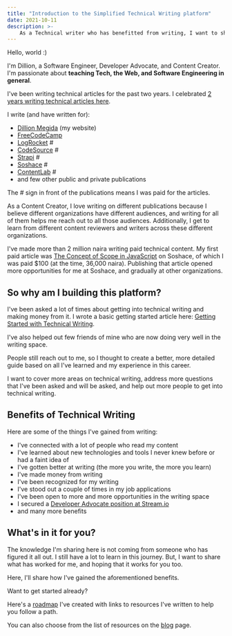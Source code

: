 ```yaml
---
title: "Introduction to the Simplified Technical Writing platform"
date: 2021-10-11
description: >-
    As a Technical writer who has benefitted from writing, I want to share my knowledge and experience with many people who want to get started or get better. I'm using this space to achieve that.
---
```


Hello, world :)

I'm Dillion, a Software Engineer, Developer Advocate, and Content Creator. I'm passionate about **teaching Tech, the Web, and Software Engineering in general**.

I've been writing technical articles for the past two years. I celebrated [2 years writing technical articles here](https://dillionmegida.com/p/2-year-writing-articles/).

I write (and have written for):

- [Dillion Megida](https://dillionmegida.com) (my website)
- [FreeCodeCamp](https://www.freecodecamp.org/news/author/dillionmegida/)
- [LogRocket](https://blog.logrocket.com/author/dillion-megida/) #
- [CodeSource](https://codesource.io/author/dillion/) #
- [Strapi](https://strapi.io/blog/how-to-build-an-ecommerce-application-using-react-mongo-db-strapi-and-socket-io) #
- [Soshace](https://soshace.com/author/dillionmegida/) #
- [ContentLab](https://contentlab.io/) #
- and few other public and private publications

The # sign in front of the publications means I was paid for the articles.

As a Content Creator, I love writing on different publications because I believe different organizations have different audiences, and writing for all of them helps me reach out to all those audiences. Additionally, I get to learn from different content reviewers and writers across these different organizations.

I've made more than 2 million naira writing paid technical content. My first paid article was [The Concept of Scope in JavaScript](https://soshace.com/the-concept-of-scope-in-javascript/) on Soshace, of which I was paid $100 (at the time, 36,000 naira). Publishing that article opened more opportunities for me at Soshace, and gradually at other organizations.

## So why am I building this platform?

I've been asked a lot of times about getting into technical writing and making money from it. I wrote a basic getting started article here: [Getting Started with Technical Writing](https://dillionmegida.com/p/getting-started-with-technical-writing/).

I've also helped out few friends of mine who are now doing very well in the writing space.

People still reach out to me, so I thought to create a better, more detailed guide based on all I've learned and my experience in this career.

I want to cover more areas on technical writing, address more questions that I've been asked and will be asked, and help out more people to get into technical writing.

## Benefits of Technical Writing

Here are some of the things I've gained from writing:

- I've connected with a lot of people who read my content
- I've learned about new technologies and tools I never knew before or had a faint idea of
- I've gotten better at writing (the more you write, the more you learn)
- I've made money from writing
- I've been recognized for my writing
- I've stood out a couple of times in my job applications
- I've been open to more and more opportunities in the writing space
- I secured a [Developer Advocate position at Stream.io](https://twitter.com/iamdillion/status/1443201703218647044)
- and many more benefits

## What's in it for you?

The knowledge I'm sharing here is not coming from someone who has figured it all out. I still have a lot to learn in this journey. But, I want to share what has worked for me, and hoping that it works for you too.

Here, I'll share how I've gained the aforementioned benefits.

Want to get started already?

Here's a [roadmap](/roadmap) I've created with links to resources I've written to help you follow a path.

You can also choose from the list of resources on the [blog](/blog) page.

